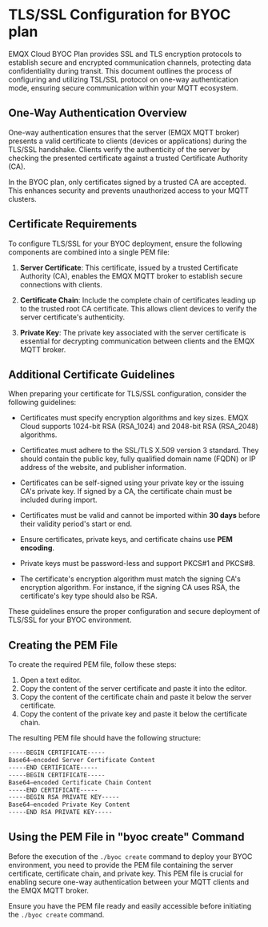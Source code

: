 # TLS/SSL Configuration for BYOC plan

EMQX Cloud BYOC Plan provides SSL and TLS encryption protocols to establish secure and encrypted communication channels, protecting data confidentiality during transit. This document outlines the process of configuring and utilizing TSL/SSL protocol on one-way authentication mode, ensuring secure communication within your MQTT ecosystem.

## One-Way Authentication Overview

One-way authentication ensures that the server (EMQX MQTT broker) presents a valid certificate to clients (devices or applications) during the TLS/SSL handshake. Clients verify the authenticity of the server by checking the presented certificate against a trusted Certificate Authority (CA).

In the BYOC plan, only certificates signed by a trusted CA are accepted. This enhances security and prevents unauthorized access to your MQTT clusters.

## Certificate Requirements

To configure TLS/SSL for your BYOC deployment, ensure the following components are combined into a single PEM file:

1. **Server Certificate**: This certificate, issued by a trusted Certificate Authority (CA), enables the EMQX MQTT broker to establish secure connections with clients.

2. **Certificate Chain**: Include the complete chain of certificates leading up to the trusted root CA certificate. This allows client devices to verify the server certificate's authenticity.

3. **Private Key**: The private key associated with the server certificate is essential for decrypting communication between clients and the EMQX MQTT broker.

## Additional Certificate Guidelines

When preparing your certificate for TLS/SSL configuration, consider the following guidelines:

- Certificates must specify encryption algorithms and key sizes. EMQX Cloud supports 1024-bit RSA (RSA_1024) and 2048-bit RSA (RSA_2048) algorithms.

- Certificates must adhere to the SSL/TLS X.509 version 3 standard. They should contain the public key, fully qualified domain name (FQDN) or IP address of the website, and publisher information.

- Certificates can be self-signed using your private key or the issuing CA's private key. If signed by a CA, the certificate chain must be included during import.

- Certificates must be valid and cannot be imported within **30 days** before their validity period's start or end.

- Ensure certificates, private keys, and certificate chains use **PEM encoding**.

- Private keys must be password-less and support PKCS#1 and PKCS#8.

- The certificate's encryption algorithm must match the signing CA's encryption algorithm. For instance, if the signing CA uses RSA, the certificate's key type should also be RSA.

These guidelines ensure the proper configuration and secure deployment of TLS/SSL for your BYOC environment.

## Creating the PEM File

To create the required PEM file, follow these steps:

1. Open a text editor.
2. Copy the content of the server certificate and paste it into the editor.
3. Copy the content of the certificate chain and paste it below the server certificate.
4. Copy the content of the private key and paste it below the certificate chain.

The resulting PEM file should have the following structure:

```txt
-----BEGIN CERTIFICATE-----
Base64–encoded Server Certificate Content
-----END CERTIFICATE-----
-----BEGIN CERTIFICATE-----
Base64–encoded Certificate Chain Content
-----END CERTIFICATE-----
-----BEGIN RSA PRIVATE KEY-----
Base64–encoded Private Key Content
-----END RSA PRIVATE KEY-----
```

## Using the PEM File in "byoc create" Command

Before the execution of the `./byoc create` command to deploy your BYOC environment, you need to provide the PEM file containing the server certificate, certificate chain, and private key. This PEM file is crucial for enabling secure one-way authentication between your MQTT clients and the EMQX MQTT broker.

Ensure you have the PEM file ready and easily accessible before initiating the `./byoc create` command.